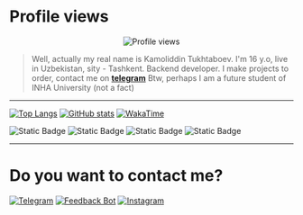 # Profile views
<p align="center">
  <img src="https://count.getloli.com/get/@kamolgks" alt="Profile views">
</p>
<!-- ![Counter](https://count.getloli.com/get/@kamolgks) -->

> Well, actually my real name is Kamoliddin Tukhtaboev. I'm 16 y.o, live in Uzbekistan, sity - Tashkent. Backend developer. I make projects to order, contact me on [**telegram**](https://t.me/kamolgks) Btw, perhaps I am a future student of INHA University (not a fact)


<!-- > [bio](https://t.me/kamolgks_bio) | [shitmodules](https://t.me/shitmodules) -->

---

[![Top Langs](https://github-readme-stats.vercel.app/api/top-langs/?username=kamolgks&show_icons=true&theme=dracula&border_radius=10&hide_border=true&hide_title=true&langs_count=3)](https://github.com/anuraghazra/github-readme-stats)
[![GitHub stats](https://github-readme-stats.vercel.app/api?username=kamolgks&count_private=true&show_icons=true&theme=dracula&border_radius=10&hide_border=true&hide_title=true)](https://github.com/anuraghazra/github-readme-stats)
[![WakaTime](https://github-readme-stats.vercel.app/api/wakatime?username=kamolgks&show_icons=true&theme=dracula&border_radius=10&hide_border=true&hide_title=true&langs_count=5)](https://github.com/anuraghazra/github-readme-stats)

<!-- --- -->

![Static Badge](https://img.shields.io/badge/-Python-090909?style=for-the-badge&logo=python&logoColor=47C5FB)
![Static Badge](https://img.shields.io/badge/-JavaScript-090909?style=for-the-badge&logo=javascript&logoColor=47C5FB)
![Static Badge](https://img.shields.io/badge/-html-090909?style=for-the-badge&logo=html&logoColor=47C5FB)
![Static Badge](https://img.shields.io/badge/-css-090909?style=for-the-badge&logo=css&logoColor=47C5FB)


---

# Do you want to contact me?

[![Telegram](https://img.icons8.com/fluency/40/000000/telegram-app.png)](https://t.me/kamolgks)
[![Feedback Bot](https://img.icons8.com/?size=40&id=50200&format=png)](https://t.me/fkamolgks_bot)
[![Instagram](https://img.icons8.com/fluency/48/instagram-new.png)](https://instagram.com/kamolgks/)
